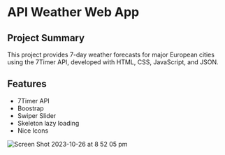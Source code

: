 # API Weather Web App


## Project Summary

This project provides 7-day weather forecasts for major European cities using the 7Timer API, developed with HTML, CSS, JavaScript, and JSON.

## Features
- 7Timer API
- Boostrap
- Swiper Slider
- Skeleton lazy loading 
- Nice Icons


![Screen Shot 2023-10-26 at 8 52 05 pm](https://github.com/sue-art/API-Weather-Web-App/assets/82156258/aca2c637-06e9-4e57-a8ed-a03f7eab961d)
